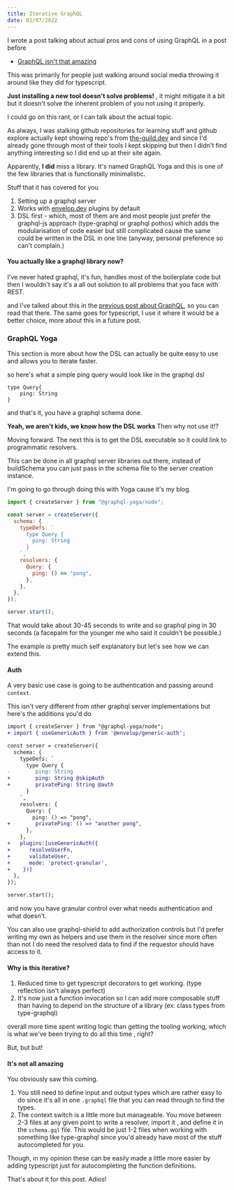 ```yaml
---
title: Iterative GraphQL
date: 01/07/2022
---
```


I wrote a post talking about actual pros and cons of using GraphQL in a post
before

- [GraphQL isn't that amazing](http://reaper.is/writing/20220525-graphql-isnt-that-amazing)

This was primarily for people just walking around social media throwing it
around like they did for typescript.

**Just installing a new tool doesn't solve problems!** , it might mitigate it a
bit but it doesn't solve the inherent problem of you not using it properly.

I could go on this rant, or I can talk about the actual topic.

As always, I was stalking github repositories for learning stuff and github
explore actually kept showing repo's from [the-guild.dev](http://the-guild.dev)
and since I'd already gone through most of their tools I kept skipping but then
I didn't find anything interesting so I did end up at their site again.

Apparently, **I did** miss a library. It's named GraphQL Yoga and this is one of
the few libraries that is functionally minimalistic.

Stuff that it has covered for you

1. Setting up a graphql server
2. Works with [envelop.dev](http://envelop.dev) plugins by default
3. DSL first - which, most of them are and most people just prefer the
   graphql-js approach (type-graphql or graphql pothos) which adds the
   modularisation of code easier but still complicated cause the same could be
   written in the DSL in one line (anyway, personal preference so can't
   complain.)

#### You actually like a graphql library now?

I've never hated graphql, it's fun, handles most of the boilerplate code but
then I wouldn't say it's a all out solution to all problems that you face with
REST.

and I've talked about this in the
[previous post about GraphQL](http://reaper.is/writing/20220525-graphql-isnt-that-amazing),
so you can read that there. The same goes for typescript, I use it where it
would be a better choice, more about this in a future post.

### GraphQL Yoga

This section is more about how the DSL can actually be quite easy to use and
allows you to iterate faster.

so here's what a simple ping query would look like in the graphql dsl

```
type Query{
    ping: String
}
```

and that's it, you have a graphql schema done.

**Yeah, we aren't kids, we know how the DSL works** Then why not use it!?

Moving forward. The next this is to get the DSL executable so it could link to
programmatic resolvers.

This can be done in all graphql server libraries out there, instead of
buildSchema you can just pass in the schema file to the server creation
instance.

I'm going to go through doing this with Yoga cause it's my blog.

```js
import { createServer } from "@graphql-yoga/node";

const server = createServer({
  schema: {
    typeDefs: `
      type Query {
        ping: String
      }
    `,
    resolvers: {
      Query: {
        ping: () => "pong",
      },
    },
  },
});

server.start();
```

That would take about 30-45 seconds to write and so graphql ping in 30 seconds
(a facepalm for the younger me who said it couldn't be possible.)

The example is pretty much self explanatory but let's see how we can extend
this.

#### Auth

A very basic use case is going to be authentication and passing around
`context`.

This isn't very different from other graphql server implementations but here's
the additions you'd do

```diff
import { createServer } from "@graphql-yoga/node";
+ import { useGenericAuth } from '@envelop/generic-auth';

const server = createServer({
  schema: {
    typeDefs: `
      type Query {
-        ping: String
+        ping: String @skipAuth
+        privatePing: String @auth
      }
    `,
    resolvers: {
      Query: {
        ping: () => "pong",
+        privatePing: () => "another pong",
      },
    },
+   plugins:[useGenericAuth({
+      resolveUserFn,
+      validateUser,
+      mode: 'protect-granular',
+    })]
  },
});

server.start();
```

and now you have granular control over what needs authentication and what
doesn't.

You can also use graphql-shield to add authorization controls but I'd prefer
writing my own as helpers and use them in the resolver since more often than not
I do need the resolved data to find if the requestor should have access to it.

#### Why is this iterative?

1. Reduced time to get typescript decorators to get working. (type reflection
   isn't always perfect)
2. It's now just a function invocation so I can add more composable stuff than
   having to depend on the structure of a library (ex: class types from
   type-graphql)

overall more time spent writing logic than getting the tooling working, which is
what we've been trying to do all this time , right?

But, but but!

#### It's not all amazing

You obviously saw this coming.

1. You still need to define input and output types which are rather easy to do
   since it's all in one `.graphql` file that you can read through to find the
   types.
2. The context switch is a little more but manageable. You move between 2-3
   files at any given point to write a resolver, import it , and define it in
   the `schema.gql` file. This would be just 1-2 files when working with
   something like type-graphql since you'd already have most of the stuff
   autocompleted for you.

Though, in my opinion these can be easily made a little more easier by adding
typescript just for autocompleting the function definitions.

That's about it for this post. Adios!
